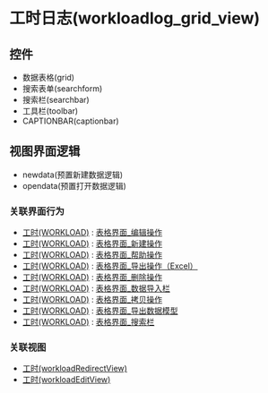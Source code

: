 # 工时日志(workloadlog_grid_view)  <!-- {docsify-ignore-all} -->




<el-skeleton style="width:60%">
	<template #template>
		<div style="padding-bottom: 5px;">
			<div style="height:40px;display: flex;align-items: center;justify-content: space-between;">
				<el-tooltip content="页面标题">
					<el-skeleton-item variant="text" style="height:40px;"></el-skeleton-item>
				</el-tooltip>
				<el-tooltip content="搜索栏">
				    <el-skeleton-item variant="text" style="margin-left: 10px;height:40px;width:300px;"></el-skeleton-item>
				</el-tooltip>
				<el-skeleton style="width:250px;">
					<template #template>
						<el-tooltip content="工具栏">
							<div style="display: flex;align-items: center;justify-content:end">
								<el-skeleton-item variant="text" style="margin-left: 10px;height:40px;width:80px"></el-skeleton-item>
								<el-skeleton-item variant="text" style="margin-left: 10px;height:40px;width:80px"></el-skeleton-item>
								<el-skeleton-item variant="text" style="margin-left: 10px;height:40px;width:80px"></el-skeleton-item>
							</div>
						</el-tooltip>
					</template>
				</el-skeleton>
			</div>
		</div>
		<el-tooltip content="数据表格">
			<el-skeleton-item variant="p" style="height:300px"></el-skeleton-item>
		</el-tooltip>
	</template>
</el-skeleton>


## 控件
  * 数据表格(grid)
  * 搜索表单(searchform)
  * 搜索栏(searchbar)
  * 工具栏(toolbar)
  * CAPTIONBAR(captionbar)

## 视图界面逻辑
  * newdata(预置新建数据逻辑)
  * opendata(预置打开数据逻辑)


### 关联界面行为
  * [工时(WORKLOAD)](module/Base/Workload) : [表格界面_编辑操作](module/Base/Workload#界面行为)
  * [工时(WORKLOAD)](module/Base/Workload) : [表格界面_新建操作](module/Base/Workload#界面行为)
  * [工时(WORKLOAD)](module/Base/Workload) : [表格界面_帮助操作](module/Base/Workload#界面行为)
  * [工时(WORKLOAD)](module/Base/Workload) : [表格界面_导出操作（Excel）](module/Base/Workload#界面行为)
  * [工时(WORKLOAD)](module/Base/Workload) : [表格界面_删除操作](module/Base/Workload#界面行为)
  * [工时(WORKLOAD)](module/Base/Workload) : [表格界面_数据导入栏](module/Base/Workload#界面行为)
  * [工时(WORKLOAD)](module/Base/Workload) : [表格界面_拷贝操作](module/Base/Workload#界面行为)
  * [工时(WORKLOAD)](module/Base/Workload) : [表格界面_导出数据模型](module/Base/Workload#界面行为)
  * [工时(WORKLOAD)](module/Base/Workload) : [表格界面_搜索栏](module/Base/Workload#界面行为)

### 关联视图
  * [工时(workloadRedirectView)](app/view/workloadRedirectView)
  * [工时(workloadEditView)](app/view/workloadEditView)

<script>
 const { createApp } = Vue
  createApp({
    data() {
      return {
        message: '!'
      }
    }
  }).use(ElementPlus).mount('#app')
</script>